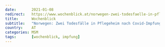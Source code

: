 ```yaml
---
date:       2021-01-08
redirect:   https://www.wochenblick.at/norwegen-zwei-todesfaelle-in-pflegeheim-nach-covid-impfung/
title:      Wochenblick
subtitle:   "Norwegen: Zwei Todesfälle in Pflegeheim nach Covid-Impfung"
country:    AT
categories: MSM
tags:       [wochenblick, impfung]
---
```

